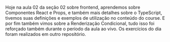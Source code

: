 Hoje na aula 02 da seção 02 sobre frontend, aprendemos sobre Componentes React e Props, e também mais detalhes sobre o TypeScript, tivemos suas definições e exemplos de utilização no conteúdo do course. E por fim também vimos sobre a Renderização Condicional, tudo isso foi reforçado também durante o período da aula ao vivo.
Os exercícios do dia foram realizados em outro repositório. 